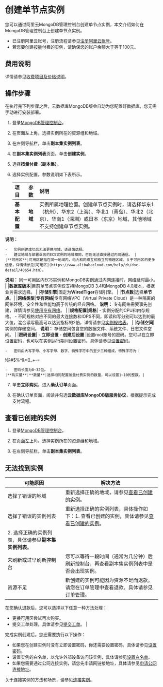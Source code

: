 # 创建单节点实例

您可以通过阿里云MongoDB管理控制台创建单节点实例，本文介绍如何在MongoDB管理控制台上创建单节点实例。

-   已注册阿里云账号，注册流程请参见[注册阿里云账号](https://www.alibabacloud.com/help/zh/doc-detail/50482.htm)。
-   若您要创建按量付费的实例，请确保您的账户余额大于等于100元。

## 费用说明

详情请参见[收费项目及价格说明](/intl.zh-CN/产品定价/收费项目及价格说明.md)。

## 操作步骤

在执行完下列步骤之后，云数据库MongoDB版会自动为您配置好数据库，您无需手动进行安装部署。

1.  登录[MongoDB管理控制台](https://mongodb.console.aliyun.com/)。

2.  在页面左上角，选择实例所在的资源组和地域。

3.  在左侧导航栏，单击**副本集实例列表**。

4.  在**副本集实例列表**页面，单击**创建实例**。

5.  选择**按量付费（副本集）**。

6.  选择实例配置，参数说明如下表所示。

    |项目|参数|说明|
    |:-|:-|:-|
    |**基本配置**|**地域**|实例所属地理位置。创建单节点实例时，请选择华东1（杭州）、华东2（上海）、华北1（青岛）、华北2（北京）、华南1（深圳）或日本（东京）地域，其他地域不支持创建单节点实例。

**说明：**

    -   实例创建成功后无法更换地域，请谨慎选择。
    -   建议地域与部署业务的ECS实例的地域相同，否则无法直接通过内网通信。 |
    |**可用区**|可用区是指在同一地域内，电力和网络互相独立的物理区域。关于可用区的更多信息，详情请参见[可用区](https://www.alibabacloud.com/help/zh/doc-detail/40654.htm)。

**说明：** 同一可用区内ECS实例和MongoDB实例通过内网连接时，网络延时最小。 |
    |**数据库版本**|目前单节点实例仅支持MongoDB 3.4和MongoDB 4.0版本，根据业务需求选择。 |
    |**存储引擎**|固定为**WiredTiger**存储引擎。 |
    |**节点数**|选择**单节点**。|
    |**网络类型**|**专有网络**|专有网络VPC（Virtual Private Cloud）是一种隔离的网络环境，安全性和性能均高于传统的经典网络。 **说明：** 专有网络需要事先创建，详情请参见[使用专有网络](/intl.zh-CN/专有网络和交换机/使用专有网络.md)。 |
    |**规格配置**|**规格**|    -   实例分配的CPU和内存规格。
    -   不同规格对应不同的最大连接数和IOPS不同，即读和写分别可以达到的最大值，混合读写最高可以达到指标的2倍，详情请参见[实例规格表](/intl.zh-CN/产品简介/实例规格表.md)。 |
    |**存储空间**|实例的存储空间。 **说明：** 存储空间包含您的数据文件、系统文件、日志文件空间。 |
    |**密码设置**|    -   **立即设置**
    -   **创建后设置**
|设置root账号的密码。您可以在立即设置密码，也可以在实例运行期间设置密码，具体请参见[设置密码]()。

    -   密码由大写字母、小写字母、数字、特殊字符中的至少三种组成，特殊字符为：

!@\#$%^&\*\(\)\_+-=

    -   密码长度为8~32位。 |
    |**购买量**|**数量**|选择相同配置按量付费实例的数量，可以设置1~10的整数。|

7.  单击**立即购买**，进入**确认订单**页面。

8.  在确认订单页面，阅读并勾选**云数据库MongoDB版服务协议**，根据提示完成支付流程。


## 查看已创建的实例

1.  登录[MongoDB管理控制台](https://mongodb.console.aliyun.com/)。

2.  在页面左上角，选择实例所在的资源组和地域。

3.  在左侧导航栏，单击**副本集实例列表**。


## 无法找到实例

|可能原因|解决方法|
|----|----|
|选择了错误的地域|重新选择正确的地域，请参见[查看已创建的实例](#section_p39_06d_838)。|
|选择了错误的实例列表|重新选择正确的实例列表，具体操作如下：1.  查看已创建的实例，具体请参见[查看已创建的实例](#section_p39_06d_838)。
2.  选择正确的实例列表，具体请参见**副本集实例列表**。 |
|未刷新或过早刷新控制台|您可以等待一段时间（通常为几分钟）后刷新控制台，再查看副本集实例列表中是否会出现实例。|
|资源不足|新创建的实例可能因为资源不足而退款。请您在订单管理中查看退款，具体请参见[订单管理](https://expense.console.aliyun.com/#/order/list/)。

在您确认退款后，您可以选择以下任意一种方法处理：

-   更换可用区尝试再次购买。
-   提交工单处理，具体请参见[提交工单](https://workorder-intl.console.aliyun.com/console.htm#/ticket/createIndex)。 |

完成实例创建后，您还需要执行以下操作：

-   如果您在创建实例时没有立即设置密码，你还需要设置密码，具体请参见[设置密码](/intl.zh-CN/快速入门/重置密码.md)。
-   设置实例的白名单，以允许外部设备访问该实例，具体请参见[设置白名单](/intl.zh-CN/快速入门/设置白名单.md)。
-   如果您需要通过公网连接实例，请您先申请网链接地址，具体请参见[申请公网连接地址](/intl.zh-CN/快速入门/申请公网连接地址.md)。

关于连接实例的方法和场景，请参见[连接实例](/intl.zh-CN/用户指南/连接实例/连接实例.md)。

